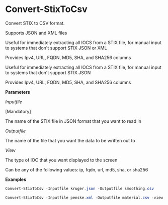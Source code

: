 # Convert-StixToCsv

Convert STIX to CSV format.

Supports JSON and XML files 

Useful for immediately extracting all IOCS from a STIX file, for manual input to systems that don't support STIX JSON or XML

Provides Ipv4, URL, FQDN, MD5, SHA, and SHA256 columns

Useful for immediately extracting all IOCS from a STIX file, for manual input to systems that don't support STIX JSON

Provides Ipv4, URL, FQDN, MD5, SHA, and SHA256 columns

**Parameters**

_Inputfile_

[Mandatory]

The name of the STIX file in JSON format that you want to read in

_Outputfile_

The name of the file that you want the data to be written out to

_View_
        
The type of IOC that you want displayed to the screen

Can be any of the following values: ip, fqdn, url, md5, sha, or sha256

**Examples**

```powershell
Convert-StixToCsv -Inputfile kruger.json -Outputfile smoothing.csv
```

```powershell
Convert-StixToCsv -Inputfile penske.xml -Outputfile material.csv -view fqdn
```
